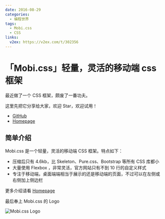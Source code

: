 ```yaml
---
date: 2016-08-29
categories:
  - 编程世界
tags:
  - Mobi.css
  - CSS
links:
  v2ex: https://v2ex.com/t/302356
---
```


# 「Mobi.css」轻量，灵活的移动端 css 框架

最近做了一个 CSS 框架，颇废了一番功夫。

这里先把它分享给大家，欢迎 Star，欢迎试用！

- [GitHub](https://github.com/xcatliu/mobi.css/)
- [Homepage](http://getmobicss.com/)

## 简单介绍

Mobi.css 是一个轻量，灵活的移动端 CSS 框架。特点如下：

- 压缩后只有 4.6kb，比 Skeleton、Pure.css、Bootstrap 等所有 CSS 库都小
- 大量使用 Flexbox ，非常灵活，官方网站只有不到 10 行的自定义样式
- 专注于移动端，桌面端端相当于展示的还是移动端的页面，不过可以在左侧或右侧加上侧边栏

更多介绍请看 [Homepage](http://getmobicss.com/)

最后奉上 Mobi.css 的 Logo

![Mobi.css Logo](https://i.v2ex.co/6v65Q0LY.png)